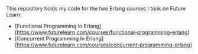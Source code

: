 This repository holds my code for the two Erlang courses I took on Future Learn:
* [Functional Programming In Erlang][https://www.futurelearn.com/courses/functional-programming-erlang]
* [Concurrent Programming In Erlang][https://www.futurelearn.com/courses/concurrent-programming-erlang]
